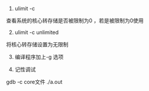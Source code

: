 1. ulimit -c

查看系统的核心转存储是否被限制为0 ，若是被限制为0使用

2. ulimit -c unlimited

将核心转存储设置为无限制

3. 编译程序加上-g 选项

4. 记性调试

gdb -c core文件 ./a.out







